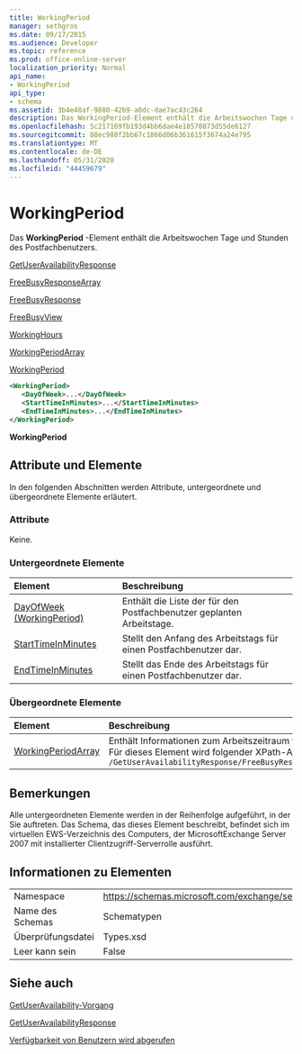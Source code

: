 ```yaml
---
title: WorkingPeriod
manager: sethgros
ms.date: 09/17/2015
ms.audience: Developer
ms.topic: reference
ms.prod: office-online-server
localization_priority: Normal
api_name:
- WorkingPeriod
api_type:
- schema
ms.assetid: 3b4e48af-9880-42b9-a0dc-dae7ac43c264
description: Das WorkingPeriod-Element enthält die Arbeitswochen Tage und Stunden des Postfachbenutzers.
ms.openlocfilehash: 5c217169fb193d4bb6dae4e18570873d55de6127
ms.sourcegitcommit: 88ec988f2bb67c1866d06b361615f3674a24e795
ms.translationtype: MT
ms.contentlocale: de-DE
ms.lasthandoff: 05/31/2020
ms.locfileid: "44459679"
---
```

# <a name="workingperiod"></a>WorkingPeriod

Das **WorkingPeriod** -Element enthält die Arbeitswochen Tage und Stunden des Postfachbenutzers. 
  
[GetUserAvailabilityResponse](getuseravailabilityresponse.md)
  
[FreeBusyResponseArray](freebusyresponsearray.md)
  
[FreeBusyResponse](freebusyresponse.md)
  
[FreeBusyView](freebusyview.md)
  
[WorkingHours](workinghours-ex15websvcsotherref.md)
  
[WorkingPeriodArray](workingperiodarray.md)
  
[WorkingPeriod](workingperiod.md)
  
```xml
<WorkingPeriod>
   <DayOfWeek>...</DayOfWeek>
   <StartTimeInMinutes>...</StartTimeInMinutes>
   <EndTimeInMinutes>...</EndTimeInMinutes>
</WorkingPeriod>
```

 **WorkingPeriod**
## <a name="attributes-and-elements"></a>Attribute und Elemente

In den folgenden Abschnitten werden Attribute, untergeordnete und übergeordnete Elemente erläutert.
  
### <a name="attributes"></a>Attribute

Keine.
  
### <a name="child-elements"></a>Untergeordnete Elemente

|**Element**|**Beschreibung**|
|:-----|:-----|
|[DayOfWeek (WorkingPeriod)](dayofweek-workingperiod.md) <br/> |Enthält die Liste der für den Postfachbenutzer geplanten Arbeitstage.  <br/> |
|[StartTimeInMinutes](starttimeinminutes.md) <br/> |Stellt den Anfang des Arbeitstags für einen Postfachbenutzer dar.  <br/> |
|[EndTimeInMinutes](endtimeinminutes.md) <br/> |Stellt das Ende des Arbeitstags für einen Postfachbenutzer dar.  <br/> |
   
### <a name="parent-elements"></a>Übergeordnete Elemente

|**Element**|**Beschreibung**|
|:-----|:-----|
|[WorkingPeriodArray](workingperiodarray.md) <br/> |Enthält Informationen zum Arbeitszeitraum für den Postfachbenutzer.  <br/> Für dieses Element wird folgender XPath-Ausdruck verwendet:   <br/>  `/GetUserAvailabilityResponse/FreeBusyResponseArray/FreeBusyResponse/FreeBusyView/WorkingHours/WorkingPeriodArray` <br/> |
   
## <a name="remarks"></a>Bemerkungen

Alle untergeordneten Elemente werden in der Reihenfolge aufgeführt, in der Sie auftreten. Das Schema, das dieses Element beschreibt, befindet sich im virtuellen EWS-Verzeichnis des Computers, der MicrosoftExchange Server 2007 mit installierter Clientzugriff-Serverrolle ausführt.
  
## <a name="element-information"></a>Informationen zu Elementen

|||
|:-----|:-----|
|Namespace  <br/> |https://schemas.microsoft.com/exchange/services/2006/types  <br/> |
|Name des Schemas  <br/> |Schematypen  <br/> |
|Überprüfungsdatei  <br/> |Types.xsd  <br/> |
|Leer kann sein  <br/> |False  <br/> |
   
## <a name="see-also"></a>Siehe auch



[GetUserAvailability-Vorgang](getuseravailability-operation.md)
  
[GetUserAvailabilityResponse](getuseravailabilityresponse.md)


[Verfügbarkeit von Benutzern wird abgerufen](https://msdn.microsoft.com/library/d4133fcb-9b0f-4e6b-aadf-a389da83516a%28Office.15%29.aspx)

